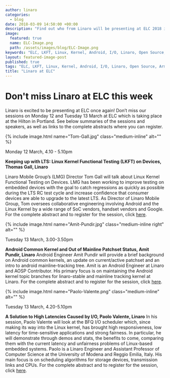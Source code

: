 ```yaml
--- 
author: linaro
categories: 
  - blog
date: 2018-03-09 14:50:00 +00:00
description: "Find out who from Linaro will be presenting at ELC 2018 in Portland this week 12th 14th March 2018"
image: 
  featured: true
  name: ELC-Image.png
  path: /assets/images/blog/ELC-Image.png
keywords: "ELC, LKFT, Linux, Kernel, Android, I/O, Linaro, Open Source, Arm"
layout: featured-image-post
published: true
tags: "ELC, LKFT, Linux, Kernel, Android, I/O, Linaro, Open Source, Arm"
title: "Linaro at ELC"
---
```


# Don't miss Linaro at ELC this week

Linaro is excited to be presenting at ELC once again! Don’t miss our sessions on Monday 12 and Tuesday 13 March at ELC which is taking place at the Hilton in Portland. See below summaries of the sessions and speakers, as well as links to the complete abstracts where you can register.

{% include image.html name="Tom-Gall.jpg"  class="medium-inline"  alt="" %} 

Monday 12 March,  4.10 - 5.10pm

**Keeping up with LTS: Linux Kernel Functional Testing (LKFT) on Devices, Thomas Gall, Linaro**

Linaro Mobile Group’s (LMG) Director Tom Gall will talk about Linux Kernel Functional Testing on Devices. LMG has been working to improve testing on embedded devices with the goal to catch regressions as quickly as possible during the LTS RC test cycle and increase confidence that consumer devices are able to upgrade to the latest LTS. As Director of Linaro Mobile Group, Tom oversees collaborative engineering involving Android and the Linux Kernel by a wide range of SoC vendors, handset vendors and Google. For the complete abstract and to register for the session, click [here](https://elciotna18.sched.com/event/DXnC/keeping-up-with-lts-linux-kernel-functional-testing-lkft-on-devices-thomas-gall-linaro).

{% include image.html name="Amit-Pundir.jpg"  class="medium-inline right"  alt="" %} 

Tuesday 13 March,  3.00-3.50pm

**Android Common Kernel and Out of Mainline Patchset Status, Amit Pundir, Linaro**
Android Engineer Amit Pundir will provide a brief background on Android common kernels, an update on current/active patchset and an intro to android mainline-tracking tree. Amit is an Android Engineer at Linaro and AOSP Contributor. His primary focus is on maintaining the Android kernel topic branches for linaro-stable and mainline tracking kernel at Linaro. For the complete abstract and to register for the session, click [here](https://elciotna18.sched.com/event/DXnI).

{% include image.html name="Paolo-Valente.png"  class="medium-inline"  alt="" %}

Tuesday 13 March, 4.20-5.10pm

**A Solution to High Latencies Caused by I/O, Paolo Valente, Linaro**
In his session, Paolo Valente will look at the BFQ I/O scheduler which, since making its way into the Linux kernel, has brought high responsiveness, low latency for time-sensitive applications and strong fairness. In particular, he will demonstrate through demos and stats, the benefits to come, comparing them with the current latency and unfairness problems of Linux-based embedded systems. Paolo is a Linaro Engineer and Assistant Professor of Computer Science at the University of Modena and Reggio Emilia, Italy. His main focus is on scheduling algorithms for storage devices, transmission links and CPUs. For the complete abstract and to register for the session, click [here](https://elciotna18.sched.com/event/DXnF).


